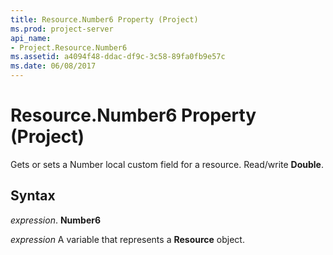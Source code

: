 ```yaml
---
title: Resource.Number6 Property (Project)
ms.prod: project-server
api_name:
- Project.Resource.Number6
ms.assetid: a4094f48-ddac-df9c-3c58-89fa0fb9e57c
ms.date: 06/08/2017
---
```



# Resource.Number6 Property (Project)

Gets or sets a Number local custom field for a resource. Read/write **Double**.


## Syntax

 _expression_. **Number6**

 _expression_ A variable that represents a **Resource** object.


